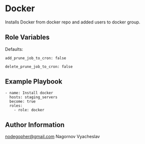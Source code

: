 Docker
=========

Installs Docker from docker repo and added users to docker group.

Role Variables
--------------
Defaults:
```
add_prune_job_to_cron: false
```
```
delete_prune_job_to_cron: false  
```
Example Playbook
----------------
```
- name: Install docker
  hosts: staging_servers
  become: true
  roles:
    - role: docker
```
Author Information
------------------

nodegopher@gmail.com
Nagornov Vyacheslav

